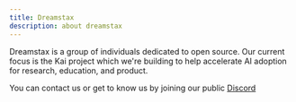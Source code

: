 ```yaml
---
title: Dreamstax
description: about dreamstax
---
```

Dreamstax is a group of individuals dedicated to open source. Our current focus is the Kai project which we're building to help accelerate AI adoption for research, education, and product. 

You can contact us or get to know us by joining our public [Discord](https://discord.gg/UnGxbyBdX4)

